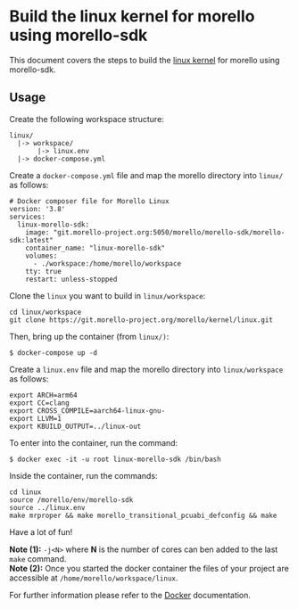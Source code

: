# Build the linux kernel for morello using morello-sdk

This document covers the steps to build the [linux kernel](https://git.morello-project.org/morello/kernel/linux) for morello using morello-sdk.

## Usage

Create the following workspace structure:

```
linux/
  |-> workspace/
       |-> linux.env
  |-> docker-compose.yml
```

Create a `docker-compose.yml` file and map the morello directory into `linux/` as follows:

```
# Docker composer file for Morello Linux
version: '3.8'
services:
  linux-morello-sdk:
    image: "git.morello-project.org:5050/morello/morello-sdk/morello-sdk:latest"
    container_name: "linux-morello-sdk"
    volumes:
      - ./workspace:/home/morello/workspace
    tty: true
    restart: unless-stopped
```

Clone the `linux` you want to build in `linux/workspace`:
```
cd linux/workspace
git clone https://git.morello-project.org/morello/kernel/linux.git
```

Then, bring up the container (from `linux/)`:
```
$ docker-compose up -d
```

Create a `linux.env` file and map the morello directory into `linux/workspace` as follows:

```
export ARCH=arm64
export CC=clang
export CROSS_COMPILE=aarch64-linux-gnu-
export LLVM=1
export KBUILD_OUTPUT=../linux-out
```

To enter into the container, run the command:

```
$ docker exec -it -u root linux-morello-sdk /bin/bash
```

Inside the container, run the commands:
```
cd linux
source /morello/env/morello-sdk
source ../linux.env
make mrproper && make morello_transitional_pcuabi_defconfig && make
```

Have a lot of fun!

**Note (1):** `-j<N>` where **N** is the number of cores can ben added to the last `make` command.  
**Note (2):** Once you started the docker container the files of your project are accessible at `/home/morello/workspace/linux`.

For further information please refer to the [Docker](https://docs.docker.com/) documentation.
